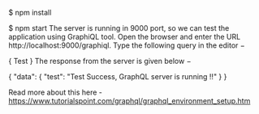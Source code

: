 $ npm install

$ npm start
The server is running in 9000 port, so we can test the application using GraphiQL tool. Open the browser and enter the URL http://localhost:9000/graphiql. Type the following query in the editor −

{
Test
}
The response from the server is given below −

{
"data": {
"test": "Test Success, GraphQL server is running !!"
}
}


Read more about this here - https://www.tutorialspoint.com/graphql/graphql_environment_setup.htm
